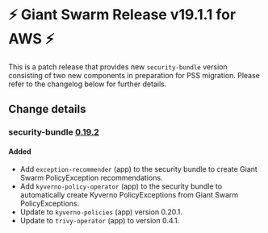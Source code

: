 # :zap: Giant Swarm Release v19.1.1 for AWS :zap:

This is a patch release that provides new `security-bundle` version consisting of two new components in preparation for PSS migration. Please refer to the changelog below for further details.

## Change details

### security-bundle [0.19.2](https://github.com/giantswarm/security-bundle/releases/tag/v0.19.2)

#### Added
- Add `exception-recommender` (app) to the security bundle to create Giant Swarm PolicyException recommendations.
- Add `kyverno-policy-operator` (app) to the security bundle to automatically create Kyverno PolicyExceptions from Giant Swarm PolicyExceptions.
- Update to `kyverno-policies` (app) version 0.20.1.
- Update to `trivy-operator` (app) to version 0.4.1.



